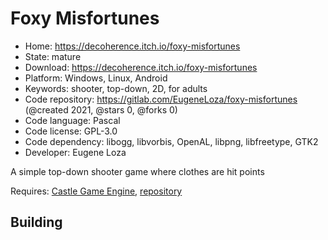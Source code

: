 # Foxy Misfortunes

- Home: https://decoherence.itch.io/foxy-misfortunes
- State: mature
- Download: https://decoherence.itch.io/foxy-misfortunes
- Platform: Windows, Linux, Android
- Keywords: shooter, top-down, 2D, for adults
- Code repository: https://gitlab.com/EugeneLoza/foxy-misfortunes (@created 2021, @stars 0, @forks 0)
- Code language: Pascal
- Code license: GPL-3.0
- Code dependency: libogg, libvorbis, OpenAL, libpng, libfreetype, GTK2
- Developer: Eugene Loza

A simple top-down shooter game where clothes are hit points

Requires: [Castle Game Engine](https://castle-engine.io/index.php), [repository](https://github.com/castle-engine/castle-engine)

## Building
